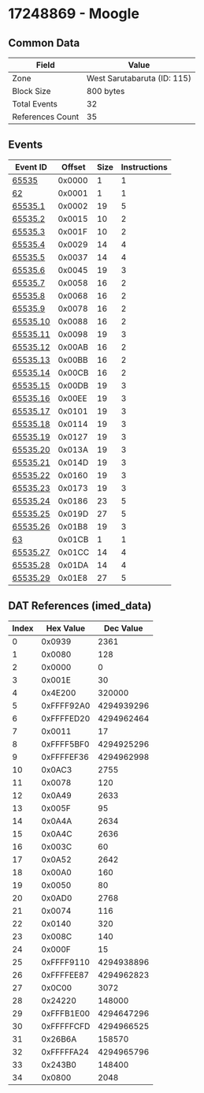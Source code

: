 # 17248869 - Moogle

## Common Data

| Field            | Value                       |
|------------------|-----------------------------|
| Zone             | West Sarutabaruta (ID: 115) |
| Block Size       | 800 bytes                   |
| Total Events     | 32                          |
| References Count | 35                          |

## Events

| Event ID                  | Offset   |   Size |   Instructions |
|---------------------------|----------|--------|----------------|
| [65535](./65535.md)       | 0x0000   |      1 |              1 |
| [62](./62.md)             | 0x0001   |      1 |              1 |
| [65535.1](./65535.1.md)   | 0x0002   |     19 |              5 |
| [65535.2](./65535.2.md)   | 0x0015   |     10 |              2 |
| [65535.3](./65535.3.md)   | 0x001F   |     10 |              2 |
| [65535.4](./65535.4.md)   | 0x0029   |     14 |              4 |
| [65535.5](./65535.5.md)   | 0x0037   |     14 |              4 |
| [65535.6](./65535.6.md)   | 0x0045   |     19 |              3 |
| [65535.7](./65535.7.md)   | 0x0058   |     16 |              2 |
| [65535.8](./65535.8.md)   | 0x0068   |     16 |              2 |
| [65535.9](./65535.9.md)   | 0x0078   |     16 |              2 |
| [65535.10](./65535.10.md) | 0x0088   |     16 |              2 |
| [65535.11](./65535.11.md) | 0x0098   |     19 |              3 |
| [65535.12](./65535.12.md) | 0x00AB   |     16 |              2 |
| [65535.13](./65535.13.md) | 0x00BB   |     16 |              2 |
| [65535.14](./65535.14.md) | 0x00CB   |     16 |              2 |
| [65535.15](./65535.15.md) | 0x00DB   |     19 |              3 |
| [65535.16](./65535.16.md) | 0x00EE   |     19 |              3 |
| [65535.17](./65535.17.md) | 0x0101   |     19 |              3 |
| [65535.18](./65535.18.md) | 0x0114   |     19 |              3 |
| [65535.19](./65535.19.md) | 0x0127   |     19 |              3 |
| [65535.20](./65535.20.md) | 0x013A   |     19 |              3 |
| [65535.21](./65535.21.md) | 0x014D   |     19 |              3 |
| [65535.22](./65535.22.md) | 0x0160   |     19 |              3 |
| [65535.23](./65535.23.md) | 0x0173   |     19 |              3 |
| [65535.24](./65535.24.md) | 0x0186   |     23 |              5 |
| [65535.25](./65535.25.md) | 0x019D   |     27 |              5 |
| [65535.26](./65535.26.md) | 0x01B8   |     19 |              3 |
| [63](./63.md)             | 0x01CB   |      1 |              1 |
| [65535.27](./65535.27.md) | 0x01CC   |     14 |              4 |
| [65535.28](./65535.28.md) | 0x01DA   |     14 |              4 |
| [65535.29](./65535.29.md) | 0x01E8   |     27 |              5 |

## DAT References (imed_data)

|   Index | Hex Value   |   Dec Value |
|---------|-------------|-------------|
|       0 | 0x0939      |        2361 |
|       1 | 0x0080      |         128 |
|       2 | 0x0000      |           0 |
|       3 | 0x001E      |          30 |
|       4 | 0x4E200     |      320000 |
|       5 | 0xFFFF92A0  |  4294939296 |
|       6 | 0xFFFFED20  |  4294962464 |
|       7 | 0x0011      |          17 |
|       8 | 0xFFFF5BF0  |  4294925296 |
|       9 | 0xFFFFEF36  |  4294962998 |
|      10 | 0x0AC3      |        2755 |
|      11 | 0x0078      |         120 |
|      12 | 0x0A49      |        2633 |
|      13 | 0x005F      |          95 |
|      14 | 0x0A4A      |        2634 |
|      15 | 0x0A4C      |        2636 |
|      16 | 0x003C      |          60 |
|      17 | 0x0A52      |        2642 |
|      18 | 0x00A0      |         160 |
|      19 | 0x0050      |          80 |
|      20 | 0x0AD0      |        2768 |
|      21 | 0x0074      |         116 |
|      22 | 0x0140      |         320 |
|      23 | 0x008C      |         140 |
|      24 | 0x000F      |          15 |
|      25 | 0xFFFF9110  |  4294938896 |
|      26 | 0xFFFFEE87  |  4294962823 |
|      27 | 0x0C00      |        3072 |
|      28 | 0x24220     |      148000 |
|      29 | 0xFFFB1E00  |  4294647296 |
|      30 | 0xFFFFFCFD  |  4294966525 |
|      31 | 0x26B6A     |      158570 |
|      32 | 0xFFFFFA24  |  4294965796 |
|      33 | 0x243B0     |      148400 |
|      34 | 0x0800      |        2048 |
